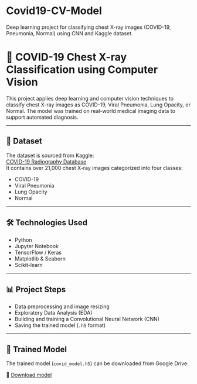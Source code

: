 # Covid19-CV-Model
Deep learning project for classifying chest X-ray images (COVID-19, Pneumonia, Normal) using CNN and Kaggle dataset.
# 🦠 COVID-19 Chest X-ray Classification using Computer Vision

This project applies deep learning and computer vision techniques to classify chest X-ray images as COVID-19, Viral Pneumonia, Lung Opacity, or Normal. The model was trained on real-world medical imaging data to support automated diagnosis.

---

## 📁 Dataset

The dataset is sourced from Kaggle:  
[COVID-19 Radiography Database](https://www.kaggle.com/datasets/tawsifurrahman/covid19-radiography-database)  
It contains over 21,000 chest X-ray images categorized into four classes:
- COVID-19
- Viral Pneumonia
- Lung Opacity
- Normal

---

## 🛠️ Technologies Used

- Python
- Jupyter Notebook
- TensorFlow / Keras
- Matplotlib & Seaborn
- Scikit-learn

---

## 📊 Project Steps

- Data preprocessing and image resizing
- Exploratory Data Analysis (EDA)
- Building and training a Convolutional Neural Network (CNN)
- Saving the trained model (`.h5` format)

---

## 💾 Trained Model

The trained model (`covid_model.h5`) can be downloaded from Google Drive:

🔗 [Download model](https://drive.google.com/file/d/13Lw1isJ9YBQQCYiwmNAvIa7kZBD3wYwk/view?usp=sharing)

